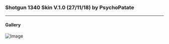 ### Shotgun 1340 Skin V.1.0 (27/11/18) by PsychoPatate
---

#### Gallery
![Image](https://i.imgur.com/WF1XdSt.jpg)